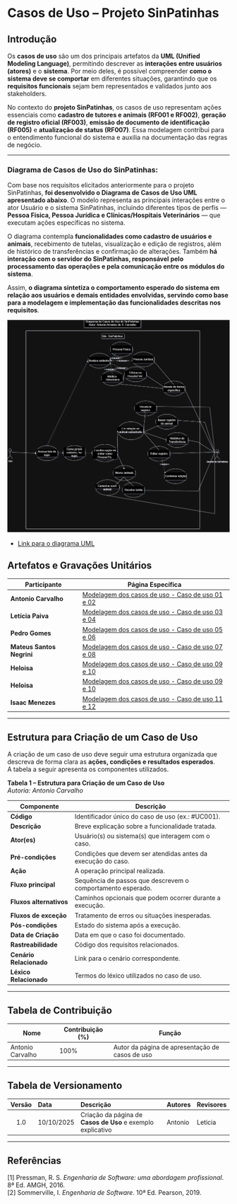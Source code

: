 # Casos de Uso – Projeto SinPatinhas

## Introdução

Os **casos de uso** são um dos principais artefatos da **UML (Unified Modeling Language)**, permitindo descrever as **interações entre usuários (atores)** e o **sistema**. Por meio deles, é possível compreender **como o sistema deve se comportar** em diferentes situações, garantindo que os **requisitos funcionais** sejam bem representados e validados junto aos stakeholders.

No contexto do **projeto SinPatinhas**, os casos de uso representam ações essenciais como **cadastro de tutores e animais (RF001 e RF002)**, **geração de registro oficial (RF003)**, **emissão de documento de identificação (RF005)** e **atualização de status (RF007)**. Essa modelagem contribui para o entendimento funcional do sistema e auxilia na documentação das regras de negócio.

---

### Diagrama de Casos de Uso do SinPatinhas:

Com base nos requisitos elicitados anteriormente para o projeto SinPatinhas, **foi desenvolvido o Diagrama de Casos de Uso UML apresentado abaixo**. O modelo representa as principais interações entre o ator Usuário e o sistema SinPatinhas, incluindo diferentes tipos de perfis — **Pessoa Física, Pessoa Jurídica e Clínicas/Hospitais Veterinários** — que executam ações específicas no sistema.

O diagrama contempla **funcionalidades como cadastro de usuários e animais**, recebimento de tutelas, visualização e edição de registros, além de histórico de transferências e confirmação de alterações. Também **há interação com o servidor do SinPatinhas, responsável pelo processamento das operações e pela comunicação entre os módulos do sistema**.

Assim, **o diagrama sintetiza o comportamento esperado do sistema em relação aos usuários e demais entidades envolvidas, servindo como base para a modelagem e implementação das funcionalidades descritas nos requisitos**.

![Casos-de-uso](../assets/images/casos_de_uso-SinPatinhas.png)

* [Link para o diagrama UML](https://viewer.diagrams.net/?tags=%7B%7D&lightbox=1&highlight=0000ff&edit=_blank&layers=1&nav=1&title=casos_de_uso-SinPatinhas.drawio&dark=auto#Uhttps%3A%2F%2Fdrive.google.com%2Fuc%3Fid%3D1BoYXjYiiKHqswSnjmWUObuaX5Jrnb8X2%26export%3Ddownload)


## Artefatos e Gravações Unitários

| Participante | Página Específica |
|---------------|------------------|
| **Antonio Carvalho** | [Modelagem dos casos de uso - Caso de uso 01 e 02](/modelagem/gravacoes/antonio/caso_de_uso.md) |
| **Letícia Paiva** | [Modelagem dos casos de uso - Caso de uso 03 e 04](/modelagem/gravacoes/leticia/caso_de_uso.md) |
| **Pedro Gomes** | [Modelagem dos casos de uso - Caso de uso 05 e 06](/modelagem/gravacoes/pedro/caso_de_uso.md) |
| **Mateus Santos Negrini** | [Modelagem dos casos de uso - Caso de uso 07 e 08](/modelagem/gravacoes/pedro/caso_de_uso.md) |
| **Heloisa** | [Modelagem dos casos de uso - Caso de uso 09 e 10](/modelagem/gravacoes/mateus/caso_de_uso.md) |
| **Heloisa** | [Modelagem dos casos de uso - Caso de uso 09 e 10](/modelagem/gravacoes/heloisa/casos_de_uso.md) |
| **Isaac Menezes** | [Modelagem dos casos de uso - Caso de uso 11 e 12](modelagem/gravacoes/isaac/caso_de_uso.md) |

---

## Estrutura para Criação de um Caso de Uso

A criação de um caso de uso deve seguir uma estrutura organizada que descreva de forma clara as **ações, condições e resultados esperados**.  
A tabela a seguir apresenta os componentes utilizados.

**Tabela 1 – Estrutura para Criação de um Caso de Uso**  
*Autoria: Antonio Carvalho*

| **Componente** | **Descrição** |
|----------------|----------------|
| **Código** | Identificador único do caso de uso (ex.: #UC001). |
| **Descrição** | Breve explicação sobre a funcionalidade tratada. |
| **Ator(es)** | Usuário(s) ou sistema(s) que interagem com o caso. |
| **Pré-condições** | Condições que devem ser atendidas antes da execução do caso. |
| **Ação** | A operação principal realizada. |
| **Fluxo principal** | Sequência de passos que descrevem o comportamento esperado. |
| **Fluxos alternativos** | Caminhos opcionais que podem ocorrer durante a execução. |
| **Fluxos de exceção** | Tratamento de erros ou situações inesperadas. |
| **Pós-condições** | Estado do sistema após a execução. |
| **Data de Criação** | Data em que o caso foi documentado. |
| **Rastreabilidade** | Código dos requisitos relacionados. |
| **Cenário Relacionado** | Link para o cenário correspondente. |
| **Léxico Relacionado** | Termos do léxico utilizados no caso de uso. |

---

## Tabela de Contribuição

| Nome | Contribuição (%) | Função |
|------|------------------|--------|
| Antonio Carvalho | 100% | Autor da página de apresentação de casos de uso |
 

---

## Tabela de Versionamento

| Versão | Data | Descrição | Autores | Revisores |
|:------:|:-----------|:-------------------------------------------|:--------|:-----------|
| 1.0 | 10/10/2025 | Criação da página de **Casos de Uso** e exemplo explicativo | Antonio | Leticia |

---

## Referências

[1] Pressman, R. S. *Engenharia de Software: uma abordagem profissional*. 8ª Ed. AMGH, 2016.  
[2] Sommerville, I. *Engenharia de Software*. 10ª Ed. Pearson, 2019.
